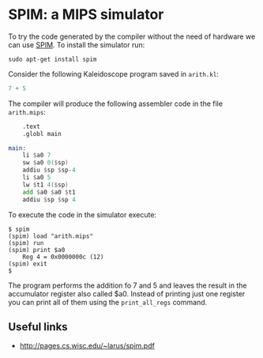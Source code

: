 # SPIM:  a MIPS simulator

To try the code generated by the compiler without the need of hardware we can use [SPIM](http://spimsimulator.sourceforge.net/). To install the simulator run:

```shell
sudo apt-get install spim
```

Consider the following Kaleidoscope program saved in `arith.kl`:
```python
7 + 5
```

The compiler will produce the following assembler code in the file `arith.mips`:

```asm
    .text
    .globl main

main:
    li $a0 7
    sw $a0 0($sp)
    addiu $sp $sp-4
    li $a0 5
    lw $t1 4($sp)
    add $a0 $a0 $t1
    addiu $sp $sp 4
```

To execute the code in the simulator execute:
```shell
$ spim
(spim) load "arith.mips"
(spim) run
(spim) print $a0
    Reg 4 = 0x0000000c (12)
(spim) exit
$
```

The program performs the addition fo 7 and 5 and leaves the result in the accumulator register also called $a0. Instead of printing just one register you can print all of them using the `print_all_regs` command.

## Useful links
- http://pages.cs.wisc.edu/~larus/spim.pdf